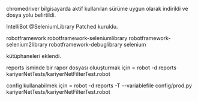 chromedriver bilgisayarda aktif kullanılan sürüme uygun olarak indirildi ve dosya yolu belirtildi.

IntelliBot @SeleniumLibrary Patched kuruldu.

robotframework
robotframework-seleniumlibrary
robotframework-selenium2library
robotframework-debuglibrary
selenium

kütüphaneleri eklendi.

reports isminde bir rapor dosyası oluuşturmak için = robot -d reports kariyerNetTests/kariyerNetFilterTest.robot

config kullanabilmek için = robot -d reports -T --variablefile config/prod.py kariyerNetTests/kariyerNetFilterTest.robot


